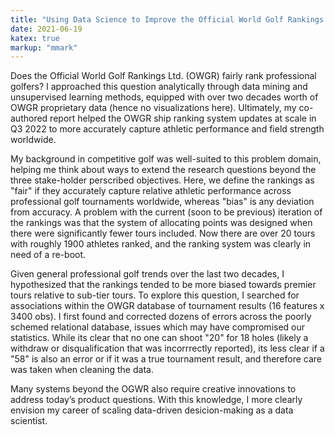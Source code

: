 ```yaml
---
title: "Using Data Science to Improve the Official World Golf Rankings."
date: 2021-06-19
katex: true
markup: "mmark"
---
```


Does the Official World Golf Rankings Ltd. (OWGR) fairly rank professional golfers? I approached this question analytically through data mining and unsupervised learning methods, equipped with over two decades worth of OWGR proprietary data (hence no visualizations here). Ultimately, my co-authored report helped the OWGR ship ranking system updates at scale in Q3 2022 to more accurately capture athletic performance and field strength worldwide. 

My background in competitive golf was well-suited to this problem domain, helping me think about ways to extend the research questions beyond the three stake-holder perscribed objectives. Here, we define the rankings as "fair" if they accurately capture relative athletic performance across professional golf tournaments worldwide, whereas "bias" is any deviation from accuracy. A problem with the current (soon to be previous) iteration of the rankings was that the system of allocating points was designed when there were significantly fewer tours included. Now there are over 20 tours with roughly 1900 athletes ranked, and the ranking system was clearly in need of a re-boot. 

Given general professional golf trends over the last two decades, I hypothesized that the rankings tended to be more biased towards premier tours relative to sub-tier tours. To explore this question, I searched for associations within the OWGR database of tournament results (16 features x 3400 obs). I first found and corrected dozens of errors across the poorly schemed relational database, issues which may have compromised our statistics. While its clear that no one can shoot "20" for 18 holes (likely a withdraw or disqualification that was incorrrectly reported), its less clear if a "58" is also an error or if it was a true tournament result, and therefore care was taken when cleaning the data. 

Many systems beyond the OGWR also require creative innovations to address today’s product questions. With this knowledge, I more clearly envision my career of scaling data-driven desicion-making as a data scientist.
